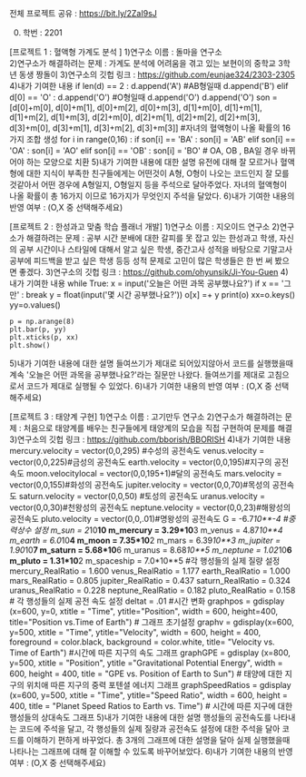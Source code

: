 전체 프로젝트 공유 : https://bit.ly/2ZaI9sJ

0. 학번 : 2201

[프로젝트 1 : 혈액형 가계도 분석 ]
1)연구소 이름 : 돌마을 연구소  
2)연구소가 해결하려는 문제 : 가계도 분석에 어려움을 겪고 있는 보현이의 중학교 3학년 동생 짱돌이
3)연구소의 깃헙 링크 : https://github.com/eunjae324/2303-2305
4)내가 기여한 내용
if len(d) == 2 :
    d.append('A') #AB형일때
    d.append('B')
elif d[0] == 'O' :
    d.append('O') #O형일때 
    d.append('O')
    d.append('O')
    son = [d[0]+m[0], d[0]+m[1], d[0]+m[2], d[0]+m[3], d[1]+m[0], d[1]+m[1], 
       d[1]+m[2], d[1]+m[3], d[2]+m[0], d[2]+m[1], d[2]+m[2], d[2]+m[3], 
       d[3]+m[0], d[3]+m[1], d[3]+m[2], d[3]+m[3]] #자녀의 혈액형이 나올 확률의 16가지 조합 생성
for i in range(0,16) :
    if son[i] == 'BA' :
        son[i] = 'AB'
    elif son[i] == 'OA' :
        son[i] = 'AO'
    elif son[i] == 'OB' :
        son[i] = 'BO' # OA, OB , BA일 경우 바뀌어야 하는 모양으로 치환 
5)내가 기여한 내용에 대한 설명
유전에 대해 잘 모르거나 혈액형에 대한 지식이 부족한 친구들에게는 어떤것이 A형, O형이 나오는 코드인지 잘 모를것같아서 어떤 경우에 A형일지, O형일지 등을 주석으로 달아주었다. 자녀의 혈액형이 나올 확률이 총 16가지 이므로 16가지가 무엇인지 주석을 달았다. 
6)내가 기여한 내용의 반영 여부 : (O,X 중 선택해주세요)

[프로젝트 2 : 한성과고 맞춤 학습 플래너 개발]
1)연구소 이름 : 지오이드 연구소
2)연구소가 해결하려는 문제 : 공부 시간 분배에 대한 갈피를 못 잡고 있는 한성과고 학생, 자신의 공부 시간이나 스타일에 대해서 알고 싶은 학생,
중간고사 성적을 바탕으로 기말고사 공부에 피드백을 받고 싶은 학생 등등 성적 문제로 고민이 많은 학생들은 한 번 써 봤으면 좋겠다.
3)연구소의 깃헙 링크 : https://github.com/ohyunsik/Ji-You-Guen
4)내가 기여한 내용
while True:
    x = input('오늘은 어떤 과목 공부했나요?')
    if x == '그만' :
        break
    y = float(input('몇 시간 공부했나요?'))
    o[x] =+ y
    print(o)
    xx=o.keys()
    yy=o.values()

    p = np.arange(8)
    plt.bar(p, yy)
    plt.xticks(p, xx)
    plt.show()
5)내가 기여한 내용에 대한 설명
들여쓰기가 제대로 되어있지않아서 코드를 실행했을때 계속 '오늘은 어떤 과목을 공부했나요?'라는 질문만 나왔다. 들여쓰기를 제대로 고침으로서 코드가 제대로 실행될 수 있었다. 
6)내가 기여한 내용의 반영 여부 : (O,X 중 선택해주세요)

[프로젝트 3 : 태양계 구현]
1)연구소 이름 : 고기만두 연구소 
2)연구소가 해결하려는 문제 : 처음으로 태양계를 배우는 친구들에게 태양계의 모습을 직접 구현하여 문제를 해결
3)연구소의 깃헙 링크 : https://github.com/bborish/BBORISH
4)내가 기여한 내용
mercury.velocity = vector(0,0,295) #수성의 공전속도
venus.velocity = vector(0,0,225)#금성의 공전속도
earth.velocity = vector(0,0,195)#지구의 공전속도
moon.velocitylocal = vector(0,0,195+1)#달의 공전속도
mars.velocity = vector(0,0,155)#화성의 공전속도
jupiter.velocity = vector(0,0,70)#목성의 공전속도
saturn.velocity = vector(0,0,50) #토성의 공전속도 
uranus.velocity = vector(0,0,30)#천왕성의 공전속도
neptune.velocity = vector(0,0,23)#해왕성의 공전속도
pluto.velocity = vector(0,0,.01)#명왕성의 공전속도
G = -6.7*10**-4 #중력상수 설정
m_sun = 2*10**10
m_mercury = 3.29*10**3
m_venus = 4.87*10**4
m_earth = 6.0*10**4
m_moon = 7.35*10**2
m_mars = 6.39*10**3
m_jupiter = 1.90*10**7
m_saturn = 5.68*10**6
m_uranus = 8.68*10**5
m_neptune = 1.02*10**6
m_pluto = 1.31*10**2
m_spaceship =  7.0*10**5 #각 행성들의 실제 질량 설정
mercury_RealRatio = 1.600
venus_RealRatio = 1.177
earth_RealRatio = 1.000
mars_RealRatio = 0.805
jupiter_RealRatio = 0.437
saturn_RealRatio = 0.324
uranus_RealRatio = 0.228
neptune_RealRatio = 0.182
pluto_RealRatio = 0.158 # 각 행성들의 실제 공전 속도 설정
deltat = .01 #시간 변화
graphpos = gdisplay (x=600, y=0, xtitle = "Time", ytitle="Position", width = 600, height=400, title="Position vs.Time of Earth") # 그래프 초기설정
graphv = gdisplay(x=600, y=500, xtitle = "Time", ytitle="Velocity", width = 600, height = 400, foreground = color.black, background = color.white, title= "Velocity vs. Time of Earth") #시간에 따른 지구의 속도 그래프
graphGPE = gdisplay (x=800, y=500, xtitle = "Position", ytitle ="Gravitational Potential Energy", width = 600, height = 400, title = "GPE vs. Position of Earth to Sun") # 태양에 대한 지구의 위치애 따른 지구의 중력 포텐셜 에너지 그래프
graphSpeedRatios = gdisplay (x=600, y=500, xtitle = "Time", ytitle="Speed Ratio", width = 600, height = 400, title = "Planet Speed Ratios to Earth vs. Time") # 시간에 따른 지구에 대한 행성들의 상대속도 그래프 
5)내가 기여한 내용에 대한 설명
행성들의 공전속도를 나타내는 코드에 주석을 달고, 각 행성들의 실제 질량과 공전속도 설정에 대한 주석을 달아 코드를 이해하기 편하게 바꾸었다. 총 3개의 그래프에 대한 설명을 달아 실제 실행했을때 나타나는 그래프에 대해 잘 이해할 수 있도록 바꾸어보았다. 
6)내가 기여한 내용의 반영 여부 : (O,X 중 선택해주세요)

